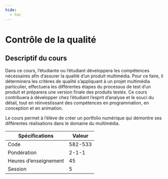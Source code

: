 ```yaml
---
hide:
  - toc
---
```


# Contrôle de la qualité

## Descriptif du cours

Dans ce cours, l’étudiante ou l’étudiant développera les compétences nécessaires afin d’assurer la qualité d’un produit multimédia. Pour ce faire, il déterminera les critères de qualité s’appliquant à un projet multimédia particulier, effectuera les différentes étapes du processus de test d’un produit et préparera une version finale des produits testés. Ce cours contribuera à développer chez l’étudiant l’esprit d’analyse et le souci du détail, tout en réinvestissant des compétences en programmation, en conception et en animation.

Le cours permet à l’élève de créer un portfolio numérique qui démontre ses différentes réalisations dans le domaine du multimédia. 

| Spécifications        | Valeur  |
| --------------------- | ------- |
| Code                  | 582-533 |
| Pondération           | 2-1-1   |
| Heures d’enseignement | 45      |
| Session               | 5       |
